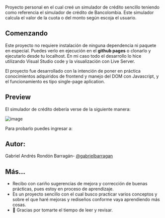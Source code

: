 Proyecto personal en el cual creé un simulador de crédito sencillo teniendo como referencia el simulador de crédito de Bancolombia. Este simulador calcula el valor de la cuota o del monto según escoja el usuario.

## Comenzando

Este proyecto no requiere instalación de ninguna dependencia ni paquete en especial. Puedes verlo en ejecución en el **github pages** o clonarlo y ejecutarlo desde tu localhost. En mi caso todo el desarrollo lo hice utilizando Visual Studio code y la visualización con Live Server.

El proyecto fue desarrollado con la intención de poner en práctica conocimientos adquiridos de frontend y manejo del DOM con Javascript, y el funcionamiento es tipo single-page aplication.

## Preview

El simulador de crédito debería verse de la siguiente manera:

![image](https://user-images.githubusercontent.com/18151615/119504259-6a55ff00-bd31-11eb-9b82-155cf94a5adc.png)

Para probarlo puedes ingresar a: 

## Autor:

Gabriel Andrés Rondón Barragán- [@gabrielbarragan](https://github.com/gabrielbarragan)

## Más...

- Recibo con cariño sugerencias de mejora y corrección de buenas prácticas, pues estoy en proceso de aprendizaje.
- Es un proyecto sencillo con el cual busco practicar varios conceptos y sobre el que haré mejoras y rediseños conforme vaya aprendiendo más cosas.
- 💚 Gracias por tomarte el tiempo de leer y revisar.
